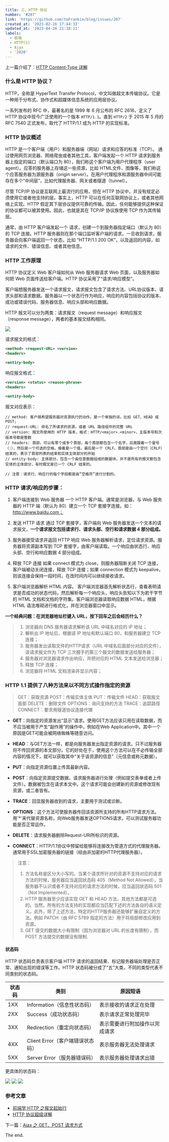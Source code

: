 ```yaml
---
title: 三、HTTP 协议
number: '#207'
link: 'https://github.com/toFrankie/blog/issues/207'
created_at: '2023-02-26 17:44:33'
updated_at: '2023-04-26 21:38:11'
labels:
  - 前端
  - HTTP(S)
  - Ajax
  - '2020'
---
```

上一篇介绍了：[HTTP Content-Type 详解](https://github.com/toFrankie/blog/issues/206)

### 什么是 HTTP 协议？
HTTP，全称是 HyperText Transfer Protocol，中文叫做超文本传输协议。它是一种用于分布式、协作式和超媒体信息系统的应用层协议。

一系列发布的 RFC 中，最著名的是 1999 年 6 月公布的 RFC 2616，定义了 HTTP 协议中现今广泛使用的一个版本 `HTTP/1.1`。直到 `HTTP/2` 于 2015 年 5 月的 RFC 7540 正式发布，取代了 HTTP/1.1 成为 HTTP 的实现标准。

### HTTP 协议概述
HTTP 是一个客户端（用户）和服务器端（网站）请求和应答的标准（TCP）。
通过使用网页浏览器、网络爬虫或者其他工具，客户端发起一个 HTTP 请求到服务器上指定的端口（默认端口为 80），我们称这个客户端为用户代理程序（user agent）。应答的服务器上存储这一些资源，比如 HTML文件、图像等，我们称这个应答服务器为源服务器（origin server）。在用户代理程序和源服务器中间可能存在多个“中间层”，比如代理服务器、网关或者隧道（tunnel）。

尽管 TCP/IP 协议是互联网上最流行的应用，但在 HTTP 协议中，并没有规定必须使用它或者他支持的层。事实上，HTTP 可以在任何互联网协议上，或者其他网络上实现。HTTP 假定其下层协议提供可靠的传输。因此，任何能够提供这种保证的协议都可以被其使用。因此，也就是其在 TCP/IP 协议族使用 TCP 作为其传输层。

通常，由 HTTP 客户端发起一个 请求，创建一个到服务器指定端口（默认为 80）的 TCP 连接。HTTP 服务器则在那个端口监听客户端的请求。一旦收到请求，服务器会向客户端返回一个状态，比如 “HTTP/1.1 200 OK”，以及返回的内容，如请求的文件、错误信息、或者其他信息。

### HTTP 工作原理
HTTP 协议定义 Web 客户端如何从 Web 服务器请求 Web 页面，以及服务器如何把 Web 页面传送给客户端。HTTP 协议采用了“请求/响应模型”。

客户端想服务器发送一个请求报文，请求报文包含了请求方法、URL协议版本、请求头部和请求数据。服务器以一个状态行作为响应，响应的内容包括协议的版本、成功或错误代码、服务器信息、响应头部和响应数据。

HTTP 报文可以分为两类：请求报文（request message）和响应报文（response message），两者的基本报文结构相同。

![](https://cdn.jsdelivr.net/gh/toFrankie/blog/images/1677406046919.png)

请求报文的格式：

```xml
<method> <request-URL> <version>
<headers>

<entiry-body>
```

响应报文格式：

```xml
<version> <status> <reason-phrase>
<headers>

<entity-body>
```

报文对应表示：

```
// method: 客户端希望服务器对资源执行的动作。是一个单独的词，比如 GET、HEAD 或 POST;
// request-URL: 命名了所请求的资源，或者 URL 路径组件的完整 URL
// version: 报文所使用的 HTTP 版本，格式：HTTP/<major>.<minor>，主版本号和次版本号都是整数
// headers: 首部，可以有零个或多个首部，毎个首部都包含一个名字，后面跟着一个冒号（:），然后是一个可选的空格，接着是一个值，最后是一个 CRLF。首部是由一个空行（CRLF）结束的，表示了首部列表的结束和实体主体部分的开始
// entity-body: 主体部分，包含一个由任意数据组成的数据块，并不是所有的报文都包含实体的主体部分，有时报文是已一个 CRLF 结束的。

// 注意：请求行、响应行的每个字段都是由“空格符”进行分割的。
```

### HTTP 请求/响应的步骤：

1. 客户端连接到 Web 服务器
一个 HTTP 客户端。通常是浏览器，与 Web 服务器的 HTTP 端（默认为 80）建立一个 TCP 套接字连接。如：http://www.baidu.com；

2. 发送 HTTP 请求
通过 TCP 套接字，客户端向 Web 服务器发送一个文本的请求报文，**一个请求报文包括请求行、请求头部、空行和请求数据 4 部分组成。**

3. 服务器接受请求并返回 HTTP 响应
Web 服务器解析请求，定位请求资源。服务器将资源副本写到 TCP 套接字，由客户端读取。一个响应由状态行、响应头部、空行和响应数据 4 部分组成。

4. 释放 TCP 连接
如果 connect 模式为 close，则服务器阻断关闭 TCP 连接，客户端被动关闭连接，释放 TCP 连接；如果 connection 模式为 keepalive，则该连接会保持一段时间，在改时间内可以继续接收请求。

5. 客户端浏览器解析 HTML 内容。
客户端浏览器首先解析状态行，查看表明请求是否成功的状态代码，然后解析每一个响应头，响应头告知以下为若干字节的 HTML 文档和文档的字符集。客户端浏览器读取响应数据 HTML，根据 HTML 语法堆砌进行格式化，并在浏览器窗口中显示。

**一个经典问题：在浏览器地址栏键入 URL，按下回车之后会经历什么？**

> 1. 浏览器向 DNS 服务器请求解析该 URL 中域名对应的 IP 地址；
> 2. 解析出 IP 地址后，根据该 IP 地址和默认端口 80，和服务器建立 TCP 连接；
> 3. 服务器发出读取文件的HTTP请求（URL 中域名后面部分对应的文件），该请求报文作为 TCP 三次握手的第三个报文的数据发送给服务器；
> 4. 服务器对浏览器请求作出响应，并把对应的 HTML 文本发送给浏览器；
> 5. 释放 TCP 连接；
> 6. 浏览器将 HTML 文档渲染并显示内容；

### HTTP 1.1 提供了八种方法来以不同方式操作指定的资源


> GET：获取资源
> POST：传输实体主体
> PUT：传输文件
> HEAD：获取报文首部
> DELETE：删除文件
> OPTIONS：询问支持的方法
> TRACE：追踪路径
> CONNECT：要求用隧道协议连接代理

* **GET**：向指定的资源发出“显示”请求。使用GET方法应该只用在读取数据，而不应当被用于产生“副作用”的操作中，例如在Web Application中。其中一个原因是GET可能会被网络蜘蛛等随意访问。

* **HEAD**：与GET方法一样，都是向服务器发出指定资源的请求。只不过服务器将不传回资源的本文部分。它的好处在于，使用这个方法可以在不必传输全部内容的情况下，就可以获取其中“关于该资源的信息”（元信息或称元数据）。
* **PUT**：向指定资源位置上传其最新内容。
* **POST**：向指定资源提交数据，请求服务器进行处理（例如提交表单或者上传文件）。数据被包含在请求本文中。这个请求可能会创建新的资源或修改现有资源，或二者皆有。
* **TRACE**：回显服务器收到的请求，主要用于测试或诊断。
* **OPTIONS**：这个方法可使服务器传回该资源所支持的所有HTTP请求方法。用'*'来代替资源名称，向Web服务器发送OPTIONS请求，可以测试服务器功能是否正常运作。
* **DELETE**：请求服务器删除Request-URI所标识的资源。
* **CONNECT**：HTTP/1.1协议中预留给能够将连接改为管道方式的代理服务器。通常用于SSL加密服务器的链接（经由非加密的HTTP代理服务器）。

> 注意：
> 1. 方法名称是区分大小写的。当某个请求所针对的资源不支持对应的请求方法的时候，服务器应当返回状态码 405（Method Not Allowed），当服务器不认识或者不支持对应的请求方法的时候，应当返回状态码 501（Not Implemented）。
> 2. HTTP 服务器至少应该实现 GET 和 HEAD 方法，其他方法都是可选的。当然，所有的方法支持的实现都应当匹配下述的方法各自的语义定义。此外，除了上述方法，特定的HTTP服务器还能够扩展自定义的方法。例如 PATCH（由 RFC 5789 指定的方法）用于将局部修改应用到资源。
> 3. GET 提交的数据大小有限制（因为浏览器对 URL 的长度有限制），而 POST 方法提交的数据没有限制.

#### 状态码
HTTP 状态码负责表示客户端 HTTP 请求的返回结果、标记服务器端处理是否正常、通知出现的错误等工作。HTTP 状态码被分成了“五”大类，不同的类型代表不同类别的状态码。

| 状态码 | 类别 | 原因短语 |
| --- | --- | --- |
| 1XX | Information（信息性状态码） | 表示接收的请求正在处理 |
| 2XX | Success（成功状态码） | 表示请求正常处理完毕 |
| 3XX | Redirection（重定向状态码） | 表示需要进行附加操作以完成请求 |
| 4XX | Client Error（客户端错误状态码） | 表示服务器无法处理请求 |
| 5XX | Server Error（服务器错误码） | 表示服务器处理请求出错 |

更具体的状态码：

![](https://upload-images.jianshu.io/upload_images/5128488-3833fd464b48e6b2.png?imageMogr2/auto-orient/strip%7CimageView2/2/w/1240)
![](https://upload-images.jianshu.io/upload_images/5128488-93daefc198269fa4.png?imageMogr2/auto-orient/strip%7CimageView2/2/w/1240)
![](https://upload-images.jianshu.io/upload_images/5128488-33c89a13338fcc8e.png?imageMogr2/auto-orient/strip%7CimageView2/2/w/1240)


### 参考文章
* [前端学 HTTP 之报文起始行](https://www.cnblogs.com/xiaohuochai/p/6156435.html)
* [HTTP 协议超级详解](https://www.cnblogs.com/an-wen/p/11180076.html)


下一篇：[Ajax 之 GET、POST 请求方式](https://github.com/toFrankie/blog/issues/208)

The end.
